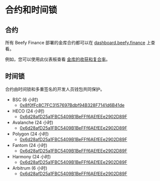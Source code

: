 # 合约和时间锁

## 合约

所有 Beefy Finance 部署的金库合约都可以在 [dashboard.beefy.finance](https://dashboard.beefy.finance) 上查看。

例如，您可以使用此仪表板查看 [金库的收获和复合率](../faq/how-to-guides/how-to-check-harvesting-compounding-rate.md)。

## 时间锁

合约由时间锁和多重签名的开发人员钱包共同保护。

* BSC (6 小时)
  * [0x8f0fFc8C7FC3157697Bdbf94B328F7141d6B41de](https://bscscan.com/address/0x8f0ffc8c7fc3157697bdbf94b328f7141d6b41de)
* HECO (24 小时)
  * [0x6d28afD25a1FBC5409B1BeFFf6AEfEEe2902D89F](https://hecoinfo.com/address/0x6d28afd25a1fbc5409b1befff6aefeee2902d89f)
* Avalanche (24 小时)
  * [0x6d28afD25a1FBC5409B1BeFFf6AEfEEe2902D89F](https://cchain.explorer.avax.network/address/0x6d28afD25a1FBC5409B1BeFFf6AEfEEe2902D89F/contracts)
* Polygon (24 小时)
  * [0x6d28afD25a1FBC5409B1BeFFf6AEfEEe2902D89F](https://polygonscan.com/address/0x6d28afd25a1fbc5409b1befff6aefeee2902d89f)
* Fantom (24 小时)
  * [0x6d28afD25a1FBC5409B1BeFFf6AEfEEe2902D89F](https://ftmscan.com/address/0x6d28afd25a1fbc5409b1befff6aefeee2902d89f)&#x20;
* Harmony (24 小时)
  * [0x6d28afD25a1FBC5409B1BeFFf6AEfEEe2902D89F](https://explorer.harmony.one/address/0x6d28afd25a1fbc5409b1befff6aefeee2902d89f?activeTab=0)
* Arbitrum (6 小时)
  * [0x6d28afD25a1FBC5409B1BeFFf6AEfEEe2902D89F](https://arbiscan.io/address/0x6d28afD25a1FBC5409B1BeFFf6AEfEEe2902D89F)
